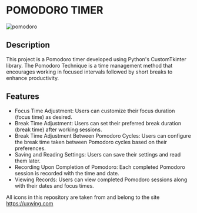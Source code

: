 # POMODORO TIMER

![pomodoro](https://github.com/user-attachments/assets/e49d26cb-e20c-40ee-8435-dbb3f2e99412)

## Description
This project is a Pomodoro timer developed using Python's CustomTkinter library. The Pomodoro Technique is a time management method that encourages working in focused intervals followed by short breaks to enhance productivity.

## Features
* Focus Time Adjustment: Users can customize their focus duration (focus time) as desired.
* Break Time Adjustment: Users can set their preferred break duration (break time) after working sessions.
* Break Time Adjustment Between Pomodoro Cycles: Users can configure the break time taken between Pomodoro cycles based on their preferences.
* Saving and Reading Settings: Users can save their settings and read them later.
* Recording Upon Completion of Pomodoro: Each completed Pomodoro session is recorded with the time and date.
* Viewing Records: Users can view completed Pomodoro sessions along with their dates and focus times.

All icons in this repository are taken from and belong to the site https://uxwing.com
